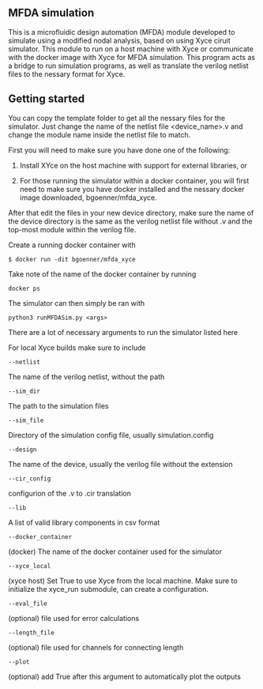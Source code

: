 ## MFDA simulation

This is a microfluidic design automation (MFDA) module developed to simulate using a modified nodal analysis, based on using Xyce ciruit simulator. This module to run on a host machine with Xyce or  communicate with the docker image with Xyce for MFDA simulation. This program acts as a bridge to run simulation programs, as well as translate the verilog netlist files to the nessary format for Xyce.

## Getting started 

You can copy the template folder to get all the nessary files for the simulator. Just change the name of the netlist file <device_name>.v and change the module name inside the netlist file to match.

First you will need to make sure you have done one of the following:
1) Install XYce on the host machine with support for external libraries, or

2) For those running the simulator within a docker container, you will first need to make sure you have docker installed and the nessary docker image downloaded, bgoenner/mfda_xyce.

After that edit the files in your new device directory, make sure the name of the device directory is the same as the verilog netlist file without .v and the top-most module within the verilog file.

Create a running docker container with 
```
$ docker run -dit bgoenner/mfda_xyce
```
Take note of the name of the docker container by running
```
docker ps
```

The simulator can then simply be ran with
```
python3 runMFDASim.py <args>
```

There are a lot of necessary arguments to run the simulator listed here

For local Xyce builds make sure to include
```
--netlist
```
   The name of the verilog netlist, without the path

```
--sim_dir
```
   The path to the simulation files

```
--sim_file
```
   Directory of the simulation config file, usually simulation.config


```
--design
```
   The name of the device, usually the verilog file without the extension


```
--cir_config
```
   configurion of the .v to .cir translation


```
--lib
```
   A list of valid library components in csv format

```
--docker_container
```
   (docker) The name of the docker container used for the simulator

```
--xyce_local
```
   (xyce host) Set True to use Xyce from the local machine. Make sure to initialize the xyce_run submodule, can create a configuration. 

```
--eval_file

```
   (optional) file used for error calculations


```
--length_file
```
   (optional) file used for channels for connecting length


```
--plot
```
   (optional) add True after this argument to automatically plot the outputs

